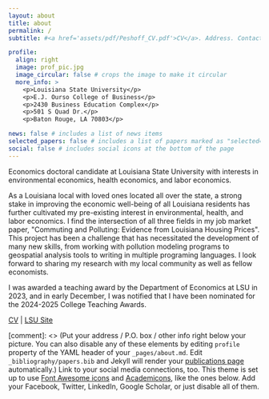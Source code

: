 ```yaml
---
layout: about
title: about
permalink: /
subtitle: #<a href='assets/pdf/Peshoff_CV.pdf'>CV</a>. Address. Contacts. Motto. Etc.

profile:
  align: right
  image: prof_pic.jpg
  image_circular: false # crops the image to make it circular
  more_info: >
    <p>Louisiana State University</p>
    <p>E.J. Ourso College of Business</p>
    <p>2430 Business Education Complex</p>
    <p>501 S Quad Dr.</p>
    <p>Baton Rouge, LA 70803</p>

news: false # includes a list of news items
selected_papers: false # includes a list of papers marked as "selected={true}"
social: false # includes social icons at the bottom of the page
---
```


Economics doctoral candidate at Louisiana State University with interests in environmental economics, health economics, and labor economics. 

As a Louisiana local with loved ones located all over the state, a strong stake in improving the economic well-being of all Louisiana residents has further cultivated my pre-existing interest in environmental, health, and labor economics. I find the intersection of all three fields in my job market paper, "Commuting and Polluting: Evidence from Louisiana Housing Prices". This project has been a challenge that has necessitated the development of many new skills, from working with pollution modeling programs to geospatial analysis tools to writing in multiple programing languages. I look forward to sharing my research with my local community as well as fellow economists. 

I was awarded a teaching award by the Department of Economics at LSU in 2023, and in early December, I was notified that I have been nominated for the 2024-2025 College Teaching Awards.


<a href='assets/pdf/Peshoff_CV.pdf'>CV</a> | <a href='https://www.lsu.edu/business/directory/employee-profiles/peshoff-mary-economics.php'>LSU Site</a> 

[comment]: <> (Put your address / P.O. box / other info right below your picture. You can also disable any of these elements by editing `profile` property of the YAML header of your `_pages/about.md`. Edit `_bibliography/papers.bib` and Jekyll will render your [publications page](/al-folio/publications/) automatically.) Link to your social media connections, too. This theme is set up to use [Font Awesome icons](https://fontawesome.com/) and [Academicons](https://jpswalsh.github.io/academicons/), like the ones below. Add your Facebook, Twitter, LinkedIn, Google Scholar, or just disable all of them.
